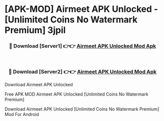 # [APK-MOD] Airmeet APK Unlocked - [Unlimited Coins No Watermark Premium] 3jpil



<div align="center">
<h3>🔴 Download [Server1] 👉👉 <a href="https://momento.my/?title=Airmeet_APK_Unlocked">Airmeet APK Unlocked Mod Apk</a></h3><br>

<h3>🔴 Download [Server2] 👉👉 <a href="https://momento.my/?title=Airmeet_APK_Unlocked">Airmeet APK Unlocked Mod Apk</a></h3>
</div>



Download Airmeet APK Unlocked 

Free APK MOD Airmeet APK Unlocked [Unlimited Coins No Watermark Premium]

Download Airmeet APK Unlocked [Unlimited Coins No Watermark Premium] Mod For Android
